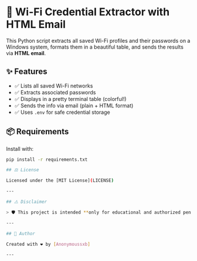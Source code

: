 # 📶 Wi-Fi Credential Extractor with HTML Email

This Python script extracts all saved Wi-Fi profiles and their passwords on a Windows system, formats them in a beautiful table, and sends the results via **HTML email**.

## ✨ Features

- ✅ Lists all saved Wi-Fi networks
- ✅ Extracts associated passwords
- ✅ Displays in a pretty terminal table (colorful!)
- ✅ Sends the info via email (plain + HTML format)
- ✅ Uses `.env` for safe credential storage

## 📦 Requirements

Install with:

```bash
pip install -r requirements.txt

## ⚖️ License

Licensed under the [MIT License](LICENSE)

---

## ⚠️ Disclaimer

> 🛡️ This project is intended **only for educational and authorized penetration testing**. Unauthorized access or attack on networks you do not own or have explicit permission to test is **illegal**. Use responsibly.

---

## 👤 Author

Created with ❤️ by [Anonymoussxb]

---


